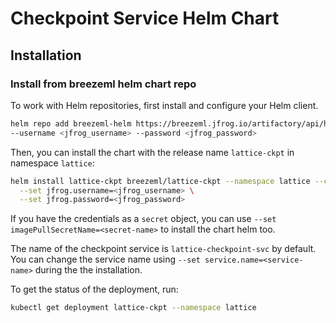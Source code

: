 # Checkpoint Service Helm Chart

## Installation

### Install from breezeml helm chart repo

To work with Helm repositories, first install and configure your Helm client.

```sh
helm repo add breezeml-helm https://breezeml.jfrog.io/artifactory/api/helm/breezeml-helm \ 
--username <jfrog_username> --password <jfrog_password>
```

Then, you can install the chart with the release name `lattice-ckpt` in namespace `lattice`:

```sh
helm install lattice-ckpt breezeml/lattice-ckpt --namespace lattice --create-namespace \
  --set jfrog.username=<jfrog_username> \
  --set jfrog.password=<jfrog_password>
```

If you have the credentials as a `secret` object, you can use `--set imagePullSecretName=<secret-name>` to install the chart helm too.

The name of the checkpoint service is `lattice-checkpoint-svc` by default. You can change the service name using `--set service.name=<service-name>` during the the installation.

To get the status of the deployment, run:

```sh
kubectl get deployment lattice-ckpt --namespace lattice
```